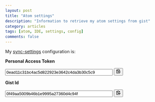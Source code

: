 ```yaml
---
layout: post
title: "Atom settings"
description: "Information to retrieve my atom settings from gist"
category: articles
tags: [atom, IDE, settings, config]
comments: false
---
```


My [sync-settings](https://atom.io/packages/sync-settings) configuration is:

__Personal Access Token__

<input size="40" type="text" value="0ead11c31bc4ac5d822923e3642c4da3b30c5c9" id="token" readonly>
<button onclick="copyToClipboard('token')">
  <img src="/images/clippy.svg" width="13" alt="Copy to clipboard">
</button>

__Gist Id__

<input size="40" type="text" value="0f49aa5009b46b1e9995a27360d4c94f" id="gist_id" readonly>
<button onclick="copyToClipboard('gist_id')">
  <img src="/images/clippy.svg" width="13" alt="Copy to clipboard">
</button>
